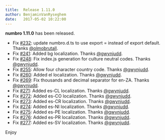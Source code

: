 ```yaml
---
title:  Release 1.11.0
author: BenjaminVanRyseghem
date:   2017-05-02 10:22:00
---
```


**numbro 1.11.0** has been released.


- Fix [#232](https://github.com/foretagsplatsen/numbro/pull/232): update numbro.d.ts to use export = instead of export default. Thanks [@olmobrutall](https://github.com/olmobrutall).
- Fix [#241](https://github.com/foretagsplatsen/numbro/pull/241): Added bg localization. Thanks [@gwynjudd](https://github.com/gwynjudd).
- Fix [#248](https://github.com/foretagsplatsen/numbro/pull/248): Fix index.js generation for culture neutral codes. Thanks [@gwynjudd](https://github.com/gwynjudd).
- Fix [#255](https://github.com/foretagsplatsen/numbro/pull/255): Allow four character country code. Thanks [@gwynjudd](https://github.com/gwynjudd).
- Fix [#260](https://github.com/foretagsplatsen/numbro/pull/260): Added el localization. Thanks [@gwynjudd](https://github.com/gwynjudd).
- Fix [#269](https://github.com/foretagsplatsen/numbro/pull/269): Fix thousands and decimal separator for en-ZA. Thanks [@gwynjudd](https://github.com/gwynjudd).
- Fix [#271](https://github.com/foretagsplatsen/numbro/pull/271): Added es-CL localization. Thanks [@gwynjudd](https://github.com/gwynjudd).
- Fix [#272](https://github.com/foretagsplatsen/numbro/pull/272): Added es-CO localization. Thanks [@gwynjudd](https://github.com/gwynjudd).
- Fix [#273](https://github.com/foretagsplatsen/numbro/pull/273): Added es-CR localization. Thanks [@gwynjudd](https://github.com/gwynjudd).
- Fix [#274](https://github.com/foretagsplatsen/numbro/pull/274): Added es-NI localization. Thanks [@gwynjudd](https://github.com/gwynjudd).
- Fix [#275](https://github.com/foretagsplatsen/numbro/pull/275): Added es-PE localization. Thanks [@gwynjudd](https://github.com/gwynjudd).
- Fix [#276](https://github.com/foretagsplatsen/numbro/pull/276): Added es-PR localization. Thanks [@gwynjudd](https://github.com/gwynjudd).
- Fix [#277](https://github.com/foretagsplatsen/numbro/pull/277): Added es-SV localization. Thanks [@gwynjudd](https://github.com/gwynjudd).


Enjoy <i class="fa fa-smile-o">
